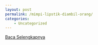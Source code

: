 ```yaml
---
layout: post
permalink: /mimpi-lipstik-diambil-orang/
categories:
    - Uncategorized
---
```


[Baca Selengkapnya](/06)